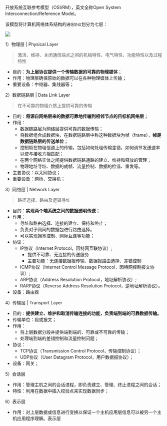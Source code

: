 
开放系统互联参考模型（OSI/RM），英文全称Open System Interconnection/Reference Model。

该模型将计算机网络体系结构的`通信协议`划分为七层：

![](https://www.runoob.com/wp-content/uploads/2018/09/1538030296-7490-20150904094019903-1923900106.jpg)

1）物理层 | Physical Layer
>激活、维持、关闭通信端点之间的机械特性、电气特性、功能特性以及过程特性

- 目的：**为上层协议提供一个传输数据的可靠的物理媒体**；
- 作用：物理层确保原始的数据可以在各种物理媒体上传输；
- 重要设备：中继器、集线器等；

2）数据链路层 | Data Link Layer
>在不可靠的物理介质上提供可靠的传输

- 目的：**将源自网络层来的数据可靠地传输到相邻节点的目标机网络层**；
- 作用：
	- 数据链路层为网络层提供可靠的数据传输；
	- 将数据组合成数据块，在数据链路层中称这种数据块为帧（frame），**帧是数据链路层的传送单位**；
	- 控制帧在物理信道上的传输，包括如何处理传输差错，如何调节发送速率以使与接收方相匹配；
	- 在两个网络实体之间提供数据链路通路的建立、维持和释放的管理；
	- 物理地址寻址、数据的成帧、流量控制、数据的检错、重发等。
- 主要协议：以太网协议；
- 重要设备：网桥、交换机；

3）网络层 | Network Layer
>路径选择、路由及逻辑寻址

- 目的：**实现两个端系统之间的数据透明传送**；
- 作用：
	- 寻址和路由选择、连接的建立、保持和终止；
	- 负责对子网间的数据包进行路由选择。
	- 可以实现拥塞控制、网际互连等功能；
- 协议：
	- IP协议（Internet Protocol，因特网互联协议）;    
		- 提供不可靠、无连接的传送服务
		- 主要功能：无连接数据报传输、数据报路由选择、差错控制
	- ICMP协议（Internet Control Message Protocol，因特网控制报文协议）;
	- ARP协议（Address Resolution Protocol，地址解析协议）;
	- RARP协议（Reverse Address Resolution Protocol，逆地址解析协议）。
- 设备：路由器

4）传输层 | Transport Layer

- 目的：**提供建立、维护和取消传输连接的功能，负责端到端的可靠数据传输。**
- 传输单位：段或报文；
- 作用：
	- 将上层数据分段并提供端到端的、可靠或不可靠的传输；
	- 处理端到端的差错控制和流量控制问题；
- 协议：
	- TCP协议（Transmission Control Protocol，传输控制协议）；
	- UDP协议（User Datagram Protocol，用户数据报协议）；
- 设备：网关；

5）会话层

- 作用：管理主机之间的会话进程，即负责建立、管理、终止进程之间的会话；
- 特性：利用在数据中插入校验点来实现数据同步；

6）表示层

- 作用：对上层数据或信息进行变换以保证一个主机应用层信息可以被另一个主机应用程序理解。表示层


